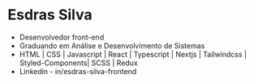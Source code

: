 	
#  Esdras Silva
- Desenvolvedor front-end
- Graduando em Análise e Desenvolvimento de Sistemas
- HTML | CSS | Javascript | React | Typescript | Nextjs | Tailwindcss | Styled-Components| SCSS | Redux
- Linkedin - in/esdras-silva-frontend

